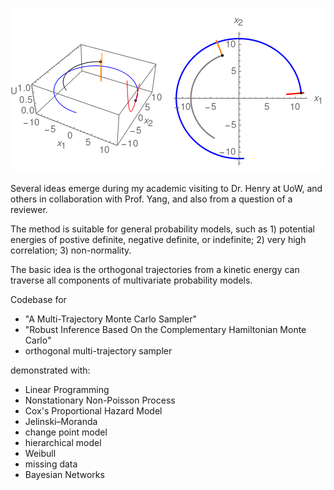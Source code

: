 ![avatar](ring.png)

Several ideas emerge during my academic visiting to Dr. Henry at UoW, and others in collaboration with Prof. Yang, and also from a question of a reviewer.

The method is suitable for general probability models, such as 1) potential energies of postive definite, negative definite, or indefinite; 2) very high correlation; 3) non-normality.

The basic idea is the orthogonal trajectories from a kinetic energy can traverse all components of multivariate probability models.

Codebase for
* "A Multi-Trajectory Monte Carlo Sampler"
* "Robust Inference Based On the Complementary Hamiltonian Monte Carlo"
* orthogonal multi-trajectory sampler

demonstrated with:
* Linear Programming
* Nonstationary Non-Poisson Process
* Cox's Proportional Hazard Model
* Jelinski–Moranda
* change point model
* hierarchical model
* Weibull
* missing data
* Bayesian Networks
